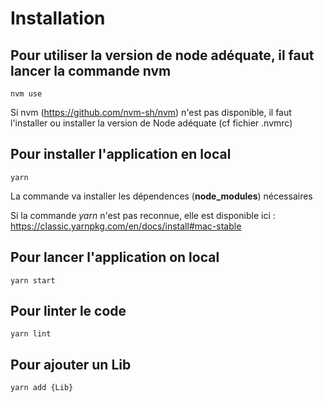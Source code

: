 # Installation

## Pour utiliser la version de node adéquate, il faut lancer la commande nvm

```
nvm use
```

Si nvm (https://github.com/nvm-sh/nvm) n'est pas disponible, il faut l'installer ou installer la version de Node adéquate (cf fichier .nvmrc)


## Pour installer l'application en local

```
yarn
```

La commande va installer les dépendences (**node_modules**) nécessaires 

Si la commande *yarn* n'est pas reconnue, elle est disponible ici : https://classic.yarnpkg.com/en/docs/install#mac-stable

## Pour lancer l'application on local

```
yarn start
```

## Pour linter le code 

```
yarn lint
```

## Pour ajouter un Lib 

```
yarn add {Lib}
```

